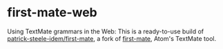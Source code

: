 # first-mate-web

Using TextMate grammars in the Web: This is a ready-to-use build of [patrick-steele-idem/first-mate](https://github.com/patrick-steele-idem/first-mate), a fork of [first-mate](http://atom.github.io/first-mate/), Atom's TextMate tool.
